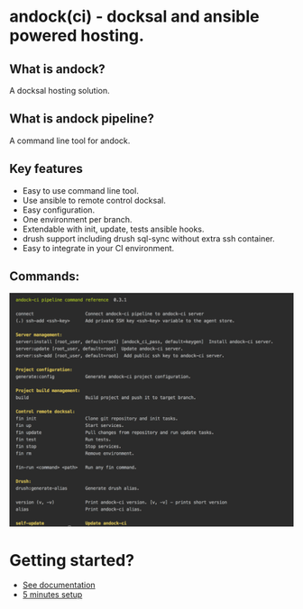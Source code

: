 # andock(ci) - docksal and ansible powered hosting.

## What is andock?
A docksal hosting solution.

## What is andock pipeline?
A command line tool for andock.   

## Key features
* Easy to use command line tool.
* Use ansible to remote control docksal.
* Easy configuration.
* One environment per branch.
* Extendable with init, update, tests ansible hooks.
* drush support including drush sql-sync without extra ssh container.
* Easy to integrate in your CI environment.

## Commands:
![alt text](docs/commands.png "Logo Title Text 1")


# Getting started?

* [See documentation](https://andock-ci-pipeline.readthedocs.io/en/latest/)
* [5 minutes setup](https://andock-ci-pipeline.readthedocs.io/en/latest/docksal.md)
